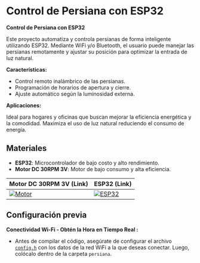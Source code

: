 # Control de Persiana con ESP32

**Control de Persiana con ESP32**

Este proyecto automatiza y controla persianas de forma inteligente utilizando ESP32. Mediante WiFi y/o Bluetooth, el usuario puede manejar las persianas remotamente y ajustar su posición para optimizar la entrada de luz natural. 

**Características:**
- Control remoto inalámbrico de las persianas.
- Programación de horarios de apertura y cierre.
- Ajuste automático según la luminosidad externa.

**Aplicaciones:**

Ideal para hogares y oficinas que buscan mejorar la eficiencia energética y la comodidad. Maximiza el uso de luz natural reduciendo el consumo de energía.


## Materiales
- **ESP32**: Microcontrolador de bajo costo y alto rendimiento.
- **Motor DC 30RPM 3V**: Motor de bajo consumo y alta eficiencia.


| Motor DC 30RPM 3V (Link) | ESP32 (Link) |
| --- | --- |
| [![Motor](https://github.com/Leo-Spj/Domotica-Persiana-ESP32/blob/main/imagenes/motorDC30rpm3v.png)](https://www.aliexpress.us/item/33022320164.html?spm=a2g0o.order_list.order_list_main.5.4fce1802WRV2AW&gatewayAdapt=glo2usa) | [![ESP32](https://github.com/Leo-Spj/Domotica-Persiana-ESP32/blob/main/imagenes/esp32.png)](https://www.aliexpress.us/item/4000071762309.html?spm=a2g0o.order_list.order_list_main.20.4fce1802WRV2AW&gatewayAdapt=glo2usa) |


## Configuración previa

**Conectividad Wi-Fi - Obtén la Hora en Tiempo Real :**

- Antes de compilar el código, asegúrate de configurar el archivo [`config.h`](https://github.com/Leo-Spj/Control-de-Persiana-ESP32/blob/main/config.h) con los datos de la red WiFi a la que deseas conectar. Luego, colócalo dentro de la carpeta `persiana`. 


